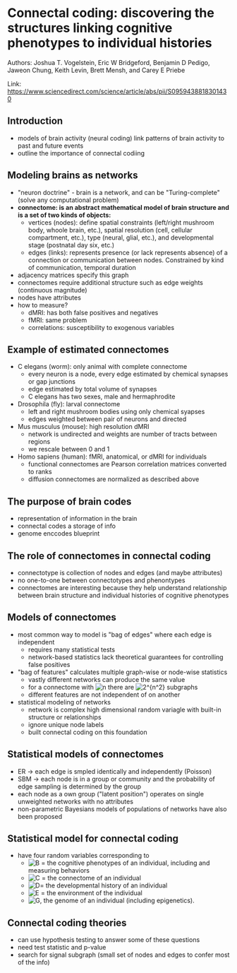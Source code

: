 # Connectal coding: discovering the structures linking cognitive phenotypes to individual histories

Authors: Joshua T. Vogelstein, Eric W Bridgeford, Benjamin D Pedigo, Jaweon Chung, Keith Levin, Brett Mensh, and Carey E Priebe

Link: <https://www.sciencedirect.com/science/article/abs/pii/S0959438818301430>

## Introduction

- models of brain activity (neural coding) link patterns of brain activity to past and future events
- outline the importance of connectal codiing

## Modeling brains as networks

- "neuron doctrine" - brain is a network, and can be "Turing-complete" (solve any computational problem)
- __connectome: is an abstract mathematical model of brain structure and is a set of two kinds of objects:__
  - vertices (nodes): define spatial constraints (left/right mushroom body, whoole brain, etc.), spatial resolution (cell, cellular compartment, etc.), type (neural, glial, etc.), and developmental stage (postnatal day six, etc.)
  - edges (links): represents presence (or lack represents absence) of a connection or  communication between nodes. Constrained by kind of communication, temporal duration
- adjacency matrices specify this graph
- connectomes require additional structure such as edge weights (continuous magnitude)
- nodes have attributes
- how to measure?
  - dMRI: has both false positives and negatives
  - fMRI: same problem
  - correlations: susceptibility to exogenous variables

## Example of estimated connectomes

- C elegans (worm): only animal with complete connectome
  - every neuron is a node, every edge estimated by chemical synapses or gap junctions
  - edge estimated by total volume of synapses
  - C elegans has two sexes, male and hermaphrodite
- Drosophila (fly): larval connectome
  - left and right mushroom bodies using only chemical syapses
  - edges weighted between pair of neurons and directed
- Mus musculus (mouse): high resolution dMRI
  - network is undirected and weights are number of tracts between regions
  - we rescale between 0 and 1
- Homo sapiens (human): fMRI, anatomical, or dMRI for individuals
  - functional connectomes are Pearson correlation matrices converted to ranks
  - diffusion connectomes are normalized as described above

## The purpose of brain codes

- representation of information in the brain
- connectal codes a storage of info
- genome enccodes blueprint

## The role of connectomes in connectal coding

- connectotype is collection of nodes and edges (and maybe attributes)
- no one-to-one between connectotypes and phenontypes
- connectomes are interesting because they help understand relationship between brain structure and individual histories of cognitive phenotypes

## Models of connectomes

- most common way to model is "bag of edges" where each edge is independent
  - requires many statistical tests
  - network-based statistics lack theoretical guarantees for controlling false positives
- "bag of features" calculates multiple graph-wise or node-wise statistics
  - vastly different networks can produce the same value
  - for a connectome with <img src="https://latex.codecogs.com/svg.latex?\inline&space;n" title="n" /> there are <img src="https://latex.codecogs.com/svg.latex?\inline&space;2^{n^2}" title="2^{n^2}" /> subgraphs
  - different features are not independent of on another
- statistical modeling of networks
  - network is complex high dimensional random variagle with built-in structure or relationships
  - ignore unique node labels
  - built connectal coding on this foundation

## Statistical models of connectomes

- ER -> each edge is smpled identically and independently (Poisson)
- SBM -> each node is in a group or community and the probability of edge sampling is determined by the group
- each node as a own group ("latent position") operates on single unweighted networks with no attributes
- non-parametric Bayesians models of populations of networks have also been proposed

## Statistical model for connectal coding

- have four random variables corresponding to 
  - <img src="https://latex.codecogs.com/svg.latex?\inline&space;B" title="B" /> = the cognitive phenotypes of an individual, including and measuring behaviors
  - <img src="https://latex.codecogs.com/svg.latex?\inline&space;C" title="C" /> = the connectome of an individual
  - <img src="https://latex.codecogs.com/svg.latex?\inline&space;D" title="D" />=  the developmental history of an individual
  - <img src="https://latex.codecogs.com/svg.latex?\inline&space;E" title="E" /> = the environment of the individual
  - <img src="https://latex.codecogs.com/svg.latex?\inline&space;G" title="G" />, the genome of an individual (including epigenetics).

## Connectal coding theories

- can use hypothesis testing to answer some of these questions
- need test statistic and p-value
- search for signal subgraph (small set of nodes and edges to confer most of the info)
